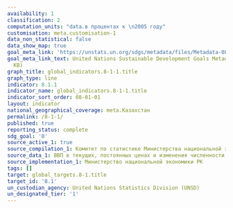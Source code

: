 ```yaml
---
availability: 1
classification: 2
computation_units: "data.в процентах к \n2005 году"
customisation: meta.customisation-1
data_non_statistical: false
data_show_map: true
goal_meta_link: 'https://unstats.un.org/sdgs/metadata/files/Metadata-08-01-01.pdf '
goal_meta_link_text: United Nations Sustainable Development Goals Metadata (PDF 232
  KB)
graph_title: global_indicators.8-1-1.title
graph_type: line
indicator: 8.1.1
indicator_name: global_indicators.8-1-1.title
indicator_sort_order: 08-01-01
layout: indicator
national_geographical_coverage: meta.Казахстан
permalink: /8-1-1/
published: true
reporting_status: complete
sdg_goal: '8'
source_active_1: true
source_compilation_1: Комитет по статистике Министерства национальной экономики РК
source_data_1: ВВП в текущих, постоянных ценах и изменения численности населения
source_implementation_1: Министерство национальной экономики РК
tags: []
target: global_targets.8-1.title
target_id: '8.1'
un_custodian_agency: United Nations Statistics Division (UNSD)
un_designated_tier: '1'
---
```

